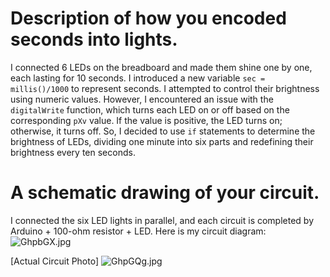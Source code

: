 # Description of how you encoded seconds into lights.
I connected 6 LEDs on the breadboard and made them shine one by one, each lasting for 10 seconds. 
I introduced a new variable `sec = millis()/1000` to represent seconds. I attempted to control their brightness using numeric values. However, I encountered an issue with the `digitalWrite` function, which turns each LED on or off based on the corresponding `pXv` value. If the value is positive, the LED turns on; otherwise, it turns off. 
So, I decided to use `if` statements to determine the brightness of LEDs, dividing one minute into six parts and redefining their brightness every ten seconds.

# A schematic drawing of your circuit.
I connected the six LED lights in parallel, and each circuit is completed by Arduino + 100-ohm resistor + LED. 
Here is my circuit diagram:
![GhpbGX.jpg](https://imgpile.com/images/GhpbGX.jpg)

[Actual Circuit Photo]
![GhpGQg.jpg](https://imgpile.com/images/GhpGQg.jpg)